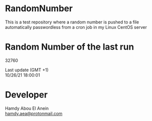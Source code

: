 # RandomNumber    
This is a test repository where a random number is pushed to a file automatically passwordless from a cron job in my Linux CentOS server    
# Random Number of the last run   
32760
      
Last update (GMT +1)    
10/26/21 18:00:01
# Developer    
Hamdy Abou El Anein   
hamdy.aea@protonmail.com
